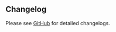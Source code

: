 ## Changelog

Please see [GitHub](https://github.com/stimulusreflex/stimulus_reflex/releases) for detailed changelogs.
